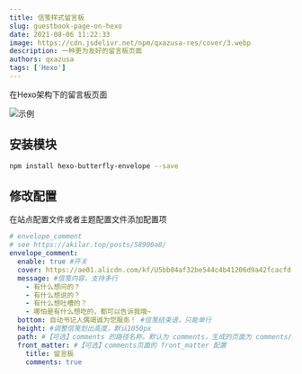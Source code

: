 ```yaml
---
title: 信笺样式留言板
slug: guestbook-page-on-hexo
date: 2021-08-06 11:22:33
image: https://cdn.jsdelivr.net/npm/qxazusa-res/cover/3.webp
description: 一种更为友好的留言板页面
authors: qxazusa
tags: ['Hexo']
---
```

在Hexo架构下的留言板页面
<!--truncate-->

![示例](https://static.qxazusa.xyz/docusaurus/image/信笺样式留言板-simple.png)
## 安装模块

```bash
npm install hexo-butterfly-envelope --save
```

## 修改配置

在站点配置文件或者主题配置文件添加配置项

```yaml
# envelope_comment
# see https://akilar.top/posts/58900a8/
envelope_comment:
  enable: true #开关
  cover: https://ae01.alicdn.com/kf/U5bb04af32be544c4b41206d9a42fcacfd.jpg #信笺封面图
  message: #信笺内容，支持多行
    - 有什么想问的？
    - 有什么想说的？
    - 有什么想吐槽的？
    - 哪怕是有什么想吃的，都可以告诉我哦~
  bottom: 自动书记人偶竭诚为您服务！ #信笺结束语，只能单行
  height: #调整信笺划出高度，默认1050px
  path: #【可选】comments 的路径名称。默认为 comments，生成的页面为 comments/index.html
  front_matter: #【可选】comments页面的 front_matter 配置
    title: 留言板
    comments: true
```
